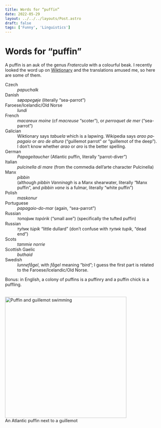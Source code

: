 ```yaml
---
title: Words for “puffin”
date: 2022-05-29
layout: ../../../layouts/Post.astro
draft: false
tags: ['Funny', 'Linguistics']
---
```


# Words for “puffin”

A puffin is an auk of the genus _Fratercula_ with a colourful beak. I recently looked the word up on [Wiktionary](https://en.wiktionary.org/wiki/puffin#Translations) and the translations amused me, so here are some of them.

<dl>
<dt>Czech</dt>
<dd><i lang="cs">papuchalk</i></dd>

<dt>Danish</dt>
<dd><i lang="da">søpapegøje</i> (literally “sea-parrot”)</dd>

<dt>Faroese/Icelandic/Old Norse</dt>
<dd><i lang="fo">lundi</i></dd>

<dt>French</dt>
<dd><i lang="fr">macareux moine</i> (cf <i lang="fr">macreuse</i> “scoter”), or <i lang="fr">perroquet de mer</i> (“sea-parrot”)</dd>

<dt>Galician</dt>
<dd>Wiktionary says <i lang="gl">tabuela</i> which is a lapwing. Wikipedia says <i lang="gl">arao papagaio</i> or <i lang="gl">aro de altura</i> (“guillemot parrot” or “guillemot of the deep”). I don’t know whether <i lang="gl">arao</i> or <i lang="gl">aro</i> is the better spelling.</dd>

<dt>German</dt>
<dd><i lang="de">Papageitaucher</i> (Atlantic puffin, literally “parrot-diver”)</dd>

<dt>Italian</dt>
<dd><i lang="it">pulcinella di mare</i> (from the commedia dell’arte character Pulcinella)</dd>

<dt>Manx</dt>
<dd><i lang="gv">pibbin</i><br>(although <i lang="gv">pibbin Vanninagh</i> is a Manx shearwater, literally “Manx puffin”, and <i lang="gv">pibbin vane</i> is a fulmar, literally “white puffin”)</dd>

<dt>Polish</dt>
<dd><i lang="pl">maskonur</i></dd>

<dt>Portuguese</dt>
<dd><i lang="pt">papagaio-do-mar</i> (again, “sea-parrot”)</dd>

<dt>Russian</dt>
<dd><i lang="ru"><i>топо́рик</i> topórik</i> (“small axe”) (specifically the tufted puffin)</dd>

<dt>Russian</dt>
<dd><i lang="ru"><i>ту́пик</i> túpik</i> “little dullard” (don’t confuse with <i lang="ru"><i>тупи́к</i> tupík</i>, “dead end”)</dd>

<dt>Scots</dt>
<dd><i lang="sco">tammie norrie</i></dd>

<dt>Scottish Gaelic</dt>
<dd><i lang="gd">buthaid</i></dd>

<dt>Swedish</dt>
<dd><i lang="sv">lunnefågel</i>, with <i lang="sv">fågel</i> meaning “bird”; I guess the first part is related to the Faroese/Icelandic/Old Norse.</dd>
</dl>

Bonus: in English, a colony of puffins is a puffinry and a puffin chick is a puffling.

<figure style="margin-top: 2rem; margin-left: auto; margin-right: auto;">
<img width="400" style="aspect-ratio: 4/3;" alt="Puffin and guillemot swimming" src="images/puffin-and-guillemot.webp"/>
<figcaption>An Atlantic puffin next to a guillemot</figcaption>
</figure>
